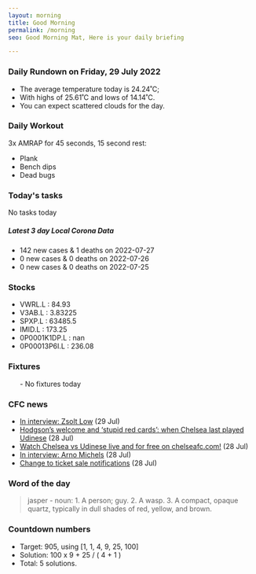 ```yaml
---
layout: morning
title: Good Morning
permalink: /morning
seo: Good Morning Mat, Here is your daily briefing

---
```


<!-- weather_marker starts -->
### Daily Rundown on Friday, 29 July 2022

- The average temperature today is 24.24˚C;
- With highs of 25.61˚C and lows of 14.14˚C.
- You can expect scattered clouds for the day.

<!-- weather_marker ends -->

### Daily Workout
<!-- workout_marker starts -->
3x AMRAP for 45 seconds, 15 second rest:

- Plank
- Bench dips
- Dead bugs

<!-- workout_marker ends -->

### Today's tasks
<!-- task_marker starts -->
No tasks today
<!-- task_marker ends -->

<!-- c19_marker starts -->
##### Latest 3 day Local Corona Data

- 142 new cases & 1 deaths on 2022-07-27
- 0 new cases & 0 deaths on 2022-07-26
- 0 new cases & 0 deaths on 2022-07-25

<!-- c19_marker ends -->

### Stocks

<!-- stocks_marker starts -->

- VWRL.L : 84.93
- V3AB.L : 3.83225
- SPXP.L : 63485.5
- IMID.L : 173.25
- 0P0001K1DP.L : nan
- 0P00013P6I.L : 236.08

<!-- stocks_marker ends -->

### Fixtures

<!-- sports_marker starts -->

<ul>
- No fixtures today</ul>

<!-- sports_marker ends -->

### CFC news

<!-- cfc_marker starts -->
- [In interview: Zsolt Low](https://chelseafc.com/en/news/article/in-interview-zsolt-low) (29 Jul)
- [Hodgson’s welcome and ‘stupid red cards’: when Chelsea last played Udinese](https://chelseafc.com/en/news/article/hodgsons-welcome-and-stupid-red-cards-when-chelsea-last-played-udinese) (28 Jul)
- [Watch Chelsea vs Udinese live and for free on chelseafc.com!](https://chelseafc.com/en/news/article/watch-chelsea-vs-udinese-live-and-for-free-on-chelseafc-com) (28 Jul)
- [In interview: Arno Michels](https://chelseafc.com/en/news/article/in-interview-arno-michels) (28 Jul)
- [Change to ticket sale notifications](https://chelseafc.com/en/news/article/change-to-ticket-sale-notifications) (28 Jul)

<!-- cfc_marker ends -->

### Word of the day
<!-- word_marker starts -->

 > jasper - noun: 1. A person; guy. 2. A wasp. 3. A compact, opaque quartz, typically in dull shades of red, yellow, and brown.

<!-- word_marker ends -->

### Countdown numbers
<!-- game_marker starts -->

- Target: 905, using [1, 1, 4, 9, 25, 100]
- Solution: 100 x 9 + 25 / ( 4 + 1 )
- Total: 5 solutions.

<!-- game_marker ends -->